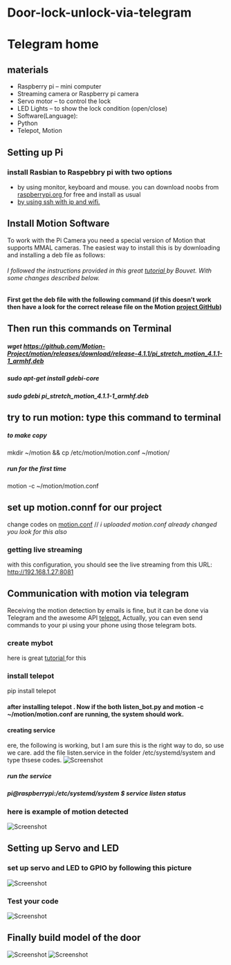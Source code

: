 # Door-lock-unlock-via-telegram

# Telegram home

## materials 
<ul>
  
<li>Raspberry pi – mini computer</li>
<li>Streaming camera or Raspberry pi camera</li>
<li>Servo motor – to control the lock</li>
<li>LED Lights – to show the lock condition (open/close)</li>
<li>Software(Language):</li>
<li>Python</li> 
<li>Telepot, Motion</li> 
</ul>


## Setting up Pi

### install Rasbian to Raspebbry pi with two options
<ul>
<li> by using monitor, keyboard and mouse. you can download noobs from <a href="https://www.raspberrypi.org/downloads/noobs/" target="_blank">raspberrypi.org </a>for free and install as usual </li>
  <a href="https://howchoo.com/g/ndy1zte2yjn/how-to-set-up-wifi-on-your-raspberry-pi-without-ethernet" target="_blank"><li> by using ssh with ip and wifi.</li></a>
</ul>


## Install Motion Software
To work with the Pi Camera you need a special version of Motion that supports MMAL cameras. The easiest way to install this is by downloading and installing a deb file as follows:
  
###### I followed the instructions provided in this great <a href="https://www.bouvet.no/bouvet-deler/utbrudd/building-a-motion-activated-security-camera-with-the-raspberry-pi-zero"> tutorial </a> by Bouvet. With some changes described below.

#### First get the deb file with the following command (if this doesn’t work then have a look for the correct release file on the Motion <a href="https://motion-project.github.io/motion_build.html">project GitHub</a>)
 
 ## Then run this commands on Terminal

##### wget https://github.com/Motion-Project/motion/releases/download/release-4.1.1/pi_stretch_motion_4.1.1-1_armhf.deb
##### sudo apt-get install gdebi-core
##### sudo gdebi pi_stretch_motion_4.1.1-1_armhf.deb

## try to run motion: type this command to terminal
##### to make copy
mkdir ~/motion && cp /etc/motion/motion.conf ~/motion/
##### run for the first time
motion -c ~/motion/motion.conf

## set up motion.connf for our project

change codes on <a href="http://ginolhac.github.io/data/motion_diff.html">motion.conf</a> // <i>i uploaded motion.conf already changed you look for this also </i>

### getting live streaming
with this configuration, you should see the live streaming from this URL: http://192.168.1.27:8081

## Communication with motion via telegram
Receiving the motion detection by emails is fine, but it can be done via Telegram and the awesome API <a href="https://telepot.readthedocs.io/en/latest/"> telepot.</a> Actually, you can even send commands to your pi using your phone using those telegram bots.

### create mybot
here is great <a href="https://www.instructables.com/id/Set-up-Telegram-Bot-on-Raspberry-Pi/"> tutorial </a> for this

### install telepot
pip install telepot

#### after installing telepot . Now if the both listen_bot.py and motion -c ~/motion/motion.conf are running, the system should work.

#### creating service 
ere, the following is working, but I am sure this is the right way to do, so use we care.
add the file listen.service in the folder /etc/systemd/system and type thsese codes.
![Screenshot](listen-service.png)

##### run the service
##### pi@raspberrypi:/etc/systemd/system $ service listen status

### here is example of motion detected
![Screenshot](motion.PNG)

## Setting up Servo and LED
### set up servo and LED to GPIO by following this picture
![Screenshot](mockup.png)
 
### Test your code 


![Screenshot](bot.PNG)


## Finally build model of the door
![Screenshot](frontside.JPG)
![Screenshot](backside.JPG)
